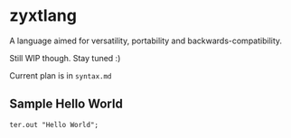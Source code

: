 # zyxtlang

A language aimed for versatility, portability and backwards-compatibility.

Still WIP though. Stay tuned :)

Current plan is in `syntax.md`

## Sample Hello World

```
ter.out "Hello World";
```

